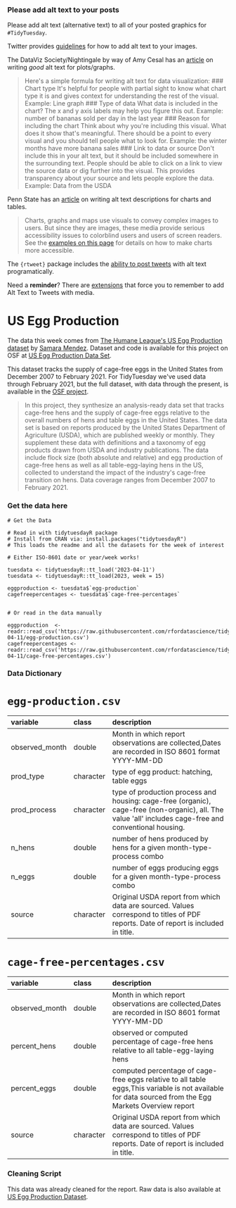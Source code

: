 ### Please add alt text to your posts

Please add alt text (alternative text) to all of your posted graphics
for `#TidyTuesday`.

Twitter provides
[guidelines](https://help.twitter.com/en/using-twitter/picture-descriptions)
for how to add alt text to your images.

The DataViz Society/Nightingale by way of Amy Cesal has an
[article](https://medium.com/nightingale/writing-alt-text-for-data-visualization-2a218ef43f81)
on writing *good* alt text for plots/graphs.

> Here's a simple formula for writing alt text for data visualization:
> \### Chart type It's helpful for people with partial sight to know
> what chart type it is and gives context for understanding the rest of
> the visual. Example: Line graph \### Type of data What data is
> included in the chart? The x and y axis labels may help you figure
> this out. Example: number of bananas sold per day in the last year
> \### Reason for including the chart Think about why you're including
> this visual. What does it show that's meaningful. There should be a
> point to every visual and you should tell people what to look for.
> Example: the winter months have more banana sales \### Link to data or
> source Don't include this in your alt text, but it should be included
> somewhere in the surrounding text. People should be able to click on a
> link to view the source data or dig further into the visual. This
> provides transparency about your source and lets people explore the
> data. Example: Data from the USDA

Penn State has an
[article](https://accessibility.psu.edu/images/charts/) on writing alt
text descriptions for charts and tables.

> Charts, graphs and maps use visuals to convey complex images to users.
> But since they are images, these media provide serious accessibility
> issues to colorblind users and users of screen readers. See the
> [examples on this page](https://accessibility.psu.edu/images/charts/)
> for details on how to make charts more accessible.

The `{rtweet}` package includes the [ability to post
tweets](https://docs.ropensci.org/rtweet/reference/post_tweet.html) with
alt text programatically.

Need a **reminder**? There are
[extensions](https://chrome.google.com/webstore/detail/twitter-required-alt-text/fpjlpckbikddocimpfcgaldjghimjiik/related)
that force you to remember to add Alt Text to Tweets with media.

# US Egg Production

The data this week comes from [The Humane League's US Egg Production
dataset](https://thehumaneleague.org/article/E008R01-us-egg-production-data)
by [Samara Mendez](https://samaramendez.github.io/). Dataset and code is available for this project on OSF at [US Egg Production Data Set](https://osf.io/z2gxn/).

This dataset tracks the supply of cage-free eggs in the United States from December 2007 to February 2021. For TidyTuesday we've used data through February 2021, but the full dataset, with data through the present, is available in the [OSF project](https://osf.io/z2gxn/). 


> In this project, they synthesize an analysis-ready data set that
> tracks cage-free hens and the supply of cage-free eggs relative to the
> overall numbers of hens and table eggs in the United States. The data
> set is based on reports produced by the United States Department of
> Agriculture (USDA), which are published weekly or monthly. They
> supplement these data with definitions and a taxonomy of egg products
> drawn from USDA and industry publications. The data include flock size
> (both absolute and relative) and egg production of cage-free hens as
> well as all table-egg-laying hens in the US, collected to understand
> the impact of the industry's cage-free transition on hens. Data
> coverage ranges from December 2007 to February 2021.


### Get the data here

```{r}
# Get the Data

# Read in with tidytuesdayR package 
# Install from CRAN via: install.packages("tidytuesdayR")
# This loads the readme and all the datasets for the week of interest

# Either ISO-8601 date or year/week works!

tuesdata <- tidytuesdayR::tt_load('2023-04-11')
tuesdata <- tidytuesdayR::tt_load(2023, week = 15)

eggproduction <- tuesdata$`egg-production`
cagefreepercentages <- tuesdata$`cage-free-percentages`


# Or read in the data manually

eggproduction  <- readr::read_csv('https://raw.githubusercontent.com/rfordatascience/tidytuesday/master/data/2023/2023-04-11/egg-production.csv')
cagefreepercentages <- readr::read_csv('https://raw.githubusercontent.com/rfordatascience/tidytuesday/master/data/2023/2023-04-11/cage-free-percentages.csv')

```

### Data Dictionary

# `egg-production.csv`

|variable       |class     |description    |
|:--------------|:---------|:--------------|
|observed_month |double    |Month in which report observations are collected,Dates are recorded in ISO 8601 format YYYY-MM-DD |
|prod_type      |character |type of egg product: hatching, table eggs      |
|prod_process   |character |type of production process and housing: cage-free (organic), cage-free (non-organic), all. The value 'all' includes cage-free and conventional housing.   |
|n_hens         |double    |number of hens produced by hens for a given month-type-process combo   |
|n_eggs         |double    |number of eggs producing eggs for a given month-type-process combo     |
|source         |character |Original USDA report from which data are sourced. Values correspond to titles of PDF reports. Date of report is included in title.   |


# `cage-free-percentages.csv`

|variable       |class     |description    |
|:--------------|:---------|:--------------|
|observed_month |double    |Month in which report observations are collected,Dates are recorded in ISO 8601 format YYYY-MM-DD |
|percent_hens   |double    |observed or computed percentage of cage-free hens relative to all table-egg-laying hens  |
|percent_eggs   |double    |computed percentage of cage-free eggs relative to all table eggs,This variable is not available for data sourced from the Egg Markets Overview report |
|source         |character |Original USDA report from which data are sourced. Values correspond to titles of PDF reports. Date of report is included in title.  |


### Cleaning Script

This data was already cleaned for the report. Raw data is also available at [US Egg Production Dataset](https://osf.io/z2gxn/).
